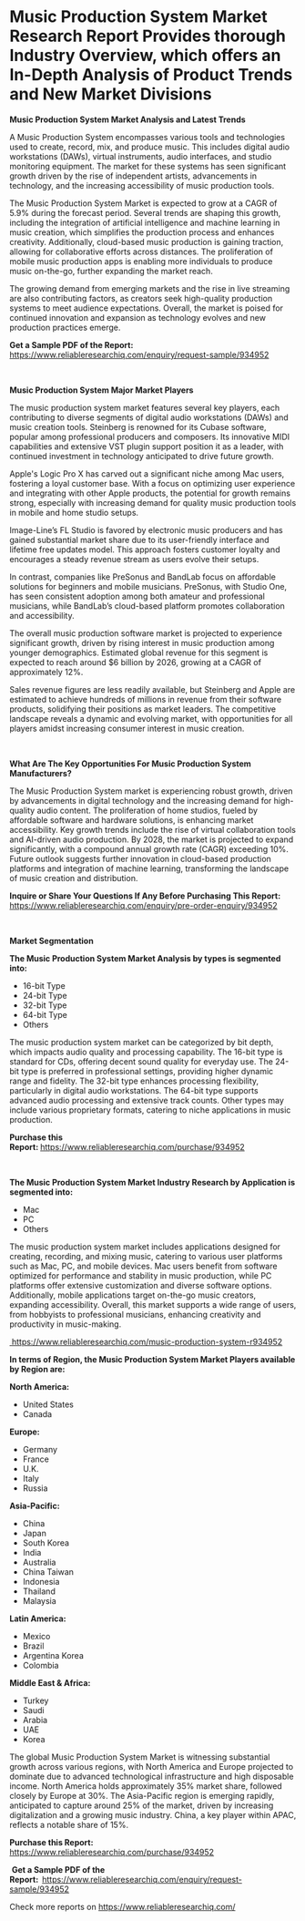<p><h1>Music Production System Market Research Report Provides thorough Industry Overview, which offers an In-Depth Analysis of Product Trends and New Market Divisions</h1></p><p><strong>Music Production System Market Analysis and Latest Trends</strong></p>
<p><p>A Music Production System encompasses various tools and technologies used to create, record, mix, and produce music. This includes digital audio workstations (DAWs), virtual instruments, audio interfaces, and studio monitoring equipment. The market for these systems has seen significant growth driven by the rise of independent artists, advancements in technology, and the increasing accessibility of music production tools.</p><p>The Music Production System Market is expected to grow at a CAGR of 5.9% during the forecast period. Several trends are shaping this growth, including the integration of artificial intelligence and machine learning in music creation, which simplifies the production process and enhances creativity. Additionally, cloud-based music production is gaining traction, allowing for collaborative efforts across distances. The proliferation of mobile music production apps is enabling more individuals to produce music on-the-go, further expanding the market reach. </p><p>The growing demand from emerging markets and the rise in live streaming are also contributing factors, as creators seek high-quality production systems to meet audience expectations. Overall, the market is poised for continued innovation and expansion as technology evolves and new production practices emerge.</p></p>
<p><strong>Get a Sample PDF of the Report:&nbsp;</strong> <a href="https://www.reliableresearchiq.com/enquiry/request-sample/934952?utm_campaign=2580&utm_medium=2&utm_source=Github&utm_content=ia&utm_term=07032025&utm_id=music-production-system">https://www.reliableresearchiq.com/enquiry/request-sample/934952</a></p>
<p>&nbsp;</p>
<p><strong>Music Production System Major Market Players</strong></p>
<p><p>The music production system market features several key players, each contributing to diverse segments of digital audio workstations (DAWs) and music creation tools. Steinberg is renowned for its Cubase software, popular among professional producers and composers. Its innovative MIDI capabilities and extensive VST plugin support position it as a leader, with continued investment in technology anticipated to drive future growth.</p><p>Apple's Logic Pro X has carved out a significant niche among Mac users, fostering a loyal customer base. With a focus on optimizing user experience and integrating with other Apple products, the potential for growth remains strong, especially with increasing demand for quality music production tools in mobile and home studio setups.</p><p>Image-Line’s FL Studio is favored by electronic music producers and has gained substantial market share due to its user-friendly interface and lifetime free updates model. This approach fosters customer loyalty and encourages a steady revenue stream as users evolve their setups.</p><p>In contrast, companies like PreSonus and BandLab focus on affordable solutions for beginners and mobile musicians. PreSonus, with Studio One, has seen consistent adoption among both amateur and professional musicians, while BandLab’s cloud-based platform promotes collaboration and accessibility.</p><p>The overall music production software market is projected to experience significant growth, driven by rising interest in music production among younger demographics. Estimated global revenue for this segment is expected to reach around $6 billion by 2026, growing at a CAGR of approximately 12%.</p><p>Sales revenue figures are less readily available, but Steinberg and Apple are estimated to achieve hundreds of millions in revenue from their software products, solidifying their positions as market leaders. The competitive landscape reveals a dynamic and evolving market, with opportunities for all players amidst increasing consumer interest in music creation.</p></p>
<p>&nbsp;</p>
<p><strong>What Are The Key Opportunities For Music Production System Manufacturers?</strong></p>
<p><p>The Music Production System market is experiencing robust growth, driven by advancements in digital technology and the increasing demand for high-quality audio content. The proliferation of home studios, fueled by affordable software and hardware solutions, is enhancing market accessibility. Key growth trends include the rise of virtual collaboration tools and AI-driven audio production. By 2028, the market is projected to expand significantly, with a compound annual growth rate (CAGR) exceeding 10%. Future outlook suggests further innovation in cloud-based production platforms and integration of machine learning, transforming the landscape of music creation and distribution.</p></p>
<p><strong>Inquire or Share Your Questions If Any Before Purchasing This Report:</strong> <a href="https://www.reliableresearchiq.com/enquiry/pre-order-enquiry/934952?utm_campaign=2580&utm_medium=2&utm_source=Github&utm_content=ia&utm_term=07032025&utm_id=music-production-system">https://www.reliableresearchiq.com/enquiry/pre-order-enquiry/934952</a></p>
<p>&nbsp;</p>
<p><strong>Market Segmentation</strong></p>
<p><strong>The Music Production System Market Analysis by types is segmented into:</strong></p>
<p><ul><li>16-bit Type</li><li>24-bit Type</li><li>32-bit Type</li><li>64-bit Type</li><li>Others</li></ul></p>
<p><p>The music production system market can be categorized by bit depth, which impacts audio quality and processing capability. The 16-bit type is standard for CDs, offering decent sound quality for everyday use. The 24-bit type is preferred in professional settings, providing higher dynamic range and fidelity. The 32-bit type enhances processing flexibility, particularly in digital audio workstations. The 64-bit type supports advanced audio processing and extensive track counts. Other types may include various proprietary formats, catering to niche applications in music production.</p></p>
<p><strong>Purchase this Report:&nbsp;</strong><a href="https://www.reliableresearchiq.com/purchase/934952?utm_campaign=2580&utm_medium=2&utm_source=Github&utm_content=ia&utm_term=07032025&utm_id=music-production-system">https://www.reliableresearchiq.com/purchase/934952</a></p>
<p>&nbsp;</p>
<p><strong>The Music Production System Market Industry Research by Application is segmented into:</strong></p>
<p><ul><li>Mac</li><li>PC</li><li>Others</li></ul></p>
<p><p>The music production system market includes applications designed for creating, recording, and mixing music, catering to various user platforms such as Mac, PC, and mobile devices. Mac users benefit from software optimized for performance and stability in music production, while PC platforms offer extensive customization and diverse software options. Additionally, mobile applications target on-the-go music creators, expanding accessibility. Overall, this market supports a wide range of users, from hobbyists to professional musicians, enhancing creativity and productivity in music-making.</p></p>
<p><a href="https://www.reliableresearchiq.com/music-production-system-r934952?utm_campaign=2580&utm_medium=2&utm_source=Github&utm_content=ia&utm_term=07032025&utm_id=music-production-system">&nbsp;https://www.reliableresearchiq.com/music-production-system-r934952</a></p>
<p><strong>In terms of Region, the Music Production System Market Players available by Region are:</strong></p>
<p>
    <p> <strong> North America: </strong>
        <ul>
            <li>United States</li>
            <li>Canada</li>
        </ul>
        </p> 
    <p> <strong> Europe: </strong>
        <ul>
            <li>Germany</li>
            <li>France</li>
            <li>U.K.</li>
            <li>Italy</li>
            <li>Russia</li>
        </ul>
        </p> 
    <p> <strong> Asia-Pacific: </strong>
        <ul>
            <li>China</li>
            <li>Japan</li>
            <li>South Korea</li>
            <li>India</li>
            <li>Australia</li>
            <li>China Taiwan</li>
            <li>Indonesia</li>
            <li>Thailand</li>
            <li>Malaysia</li>
        </ul>
        </p> 
    <p> <strong> Latin America: </strong>
        <ul>
            <li>Mexico</li>
            <li>Brazil</li>
            <li>Argentina Korea</li>
            <li>Colombia</li>
        </ul>
        </p> 
    <p> <strong> Middle East & Africa: </strong>
        <ul>
            <li>Turkey</li>
            <li>Saudi</li>
            <li>Arabia</li>
            <li>UAE</li>
            <li>Korea</li>
        </ul>
    </p>
    </p>
<p><p>The global Music Production System Market is witnessing substantial growth across various regions, with North America and Europe projected to dominate due to advanced technological infrastructure and high disposable income. North America holds approximately 35% market share, followed closely by Europe at 30%. The Asia-Pacific region is emerging rapidly, anticipated to capture around 25% of the market, driven by increasing digitalization and a growing music industry. China, a key player within APAC, reflects a notable share of 15%.</p></p>
<p><strong>Purchase this Report: </strong><a href="https://www.reliableresearchiq.com/purchase/934952?utm_campaign=2580&utm_medium=2&utm_source=Github&utm_content=ia&utm_term=07032025&utm_id=music-production-system">https://www.reliableresearchiq.com/purchase/934952</a></p>
<p>&nbsp;<strong>Get a Sample PDF of the Report:&nbsp;&nbsp;</strong><a href="https://www.reliableresearchiq.com/enquiry/request-sample/934952?utm_campaign=2580&utm_medium=2&utm_source=Github&utm_content=ia&utm_term=07032025&utm_id=music-production-system">https://www.reliableresearchiq.com/enquiry/request-sample/934952</a></p>
<p><strong></strong></p>
<p>Check more reports on <a href="https://www.reliableresearchiq.com/?utm_campaign=2580&utm_medium=2&utm_source=Github&utm_content=ia&utm_term=07032025&utm_id=music-production-system">https://www.reliableresearchiq.com/</a></p>